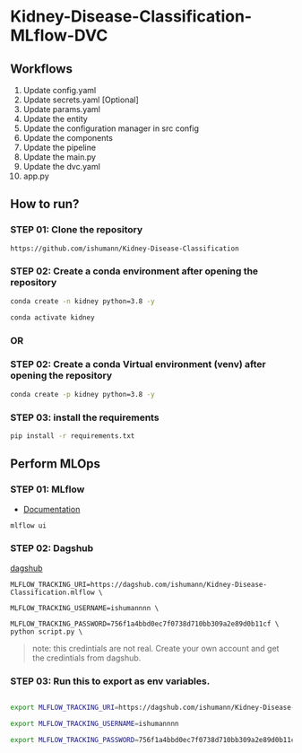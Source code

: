 # Kidney-Disease-Classification-MLflow-DVC


## Workflows

1. Update config.yaml
2. Update secrets.yaml [Optional]
3. Update params.yaml
4. Update the entity
5. Update the configuration manager in src config
6. Update the components
7. Update the pipeline 
8. Update the main.py
9. Update the dvc.yaml
10. app.py



## How to run?

### STEP 01: Clone the repository

```bash
https://github.com/ishumann/Kidney-Disease-Classification
```
### STEP 02: Create a conda environment after opening the repository

```bash
conda create -n kidney python=3.8 -y
```
```bash
conda activate kidney
```

### OR

### STEP 02: Create a conda Virtual environment (venv) after opening the repository

```bash
conda create -p kidney python=3.8 -y
```



### STEP 03: install the requirements

```bash
pip install -r requirements.txt
```


## Perform MLOps

### STEP 01: MLflow

- [Documentation](https://mlflow.org/docs/latest/index.html)


```bash
mlflow ui
```
### STEP 02:  Dagshub
[dagshub](https://dagshub.com/)
```
MLFLOW_TRACKING_URI=https://dagshub.com/ishumann/Kidney-Disease-Classification.mlflow \

MLFLOW_TRACKING_USERNAME=ishumannnn \

MLFLOW_TRACKING_PASSWORD=756f1a4bbd0ec7f0738d710bb309a2e89d0b11cf \
python script.py \
```

> note: this credintials are not real. Create your own account and get the credintials from dagshub.


### STEP 03: Run this to export as env variables.

```bash

export MLFLOW_TRACKING_URI=https://dagshub.com/ishumann/Kidney-Disease-Classification.mlflow

export MLFLOW_TRACKING_USERNAME=ishumannnn

export MLFLOW_TRACKING_PASSWORD=756f1a4bbd0ec7f0738d710bb309a2e89d0b11cf 
```

